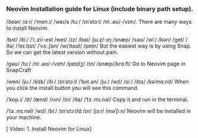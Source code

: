 ### Neovim Installation guide for Linux (include binary path setup).

/ðeər/ /ɑːr/ /ˈmen.i/ /weɪ/s /tuː/ /ɪnˈstɔːl/ /niː.əʊ/-/vɪm/.
There are many ways to install Neovim.

/bʌt/ /ðiː/ /ˈiː.zi/-est /weɪ/ /ɪz/ /baɪ/ /juːz/-ɪŋ /snæp/
/səʊ/ /wiː/ /kən/ /get/ /ðə/ /ˈleɪ.tɪst/ /ˈvɜː.ʃən/ /wɪˈðaʊt/ /peɪn/
But the easiest way is by using Snap.
So we can get the latest version without pain.

/ɡəʊ/ /tuː/ /niː.əʊ/-/vɪm/ /peɪdʒ/ /ɪn/ /snæp//krɑːft/
Go to Neovim page in SnapCraft

/wen/ /juː/ /klɪk/ /ðiː/ /ɪnˈstɔːl/ /ˈbʌt.ən/ /juː/ /wɪl/
/siː/ /ðɪs/ /kəˈmɑːnd/
When you click the install button you will see this command.

/ˈkɒp.i/ /ɪt/ /ænd/ /rʌn/ /ɪn/ /ðə/ /ˈtɜː.mɪ.nəl/
Copy it and run in the terminal.

/ˈtɜː.mɪ.nəl/ /wɪl/ /biː/ /ɪnˈstɔːl/d /ɪn/ /jɔːr/ /məˈʃiːn/
Neovim will be installed in your machine.

[ Video: 1. Install Neovim for Linux]
